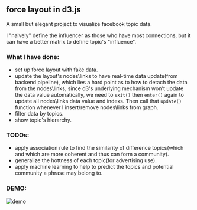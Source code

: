 ## force layout in d3.js

A small but elegant project to visualize facebook topic data.

I "naively" define the influencer as those who have most connections, but it can have a better matrix to define topic's "influence".

### What I have done:

- set up force layout with fake data.
- update the layout's nodes\links to have real-time data update(from backend pipeline), which lies a hard point as to how to detach the data from the nodes\links, since d3's underlying mechanism won't update the data value automatically, we need to `exit()` then `enter()` again to update all nodes\links data value and indexs. Then call that `update()` function whenever I insert\remove nodes\links from graph.
- filter data by topics.
- show topic's hierarchy.

### TODOs:

- apply association rule to find the similarity of difference topics(which and which are more coherent and thus can form a community).
- generalize the hottness of each topic(for advertising use).
- apply machine learning to help to predict the topics and potential community a phrase may belong to.

### DEMO:

![demo](http://ac-TC2Vc5Tu.clouddn.com/2b9e1cea59564dc1.png)
